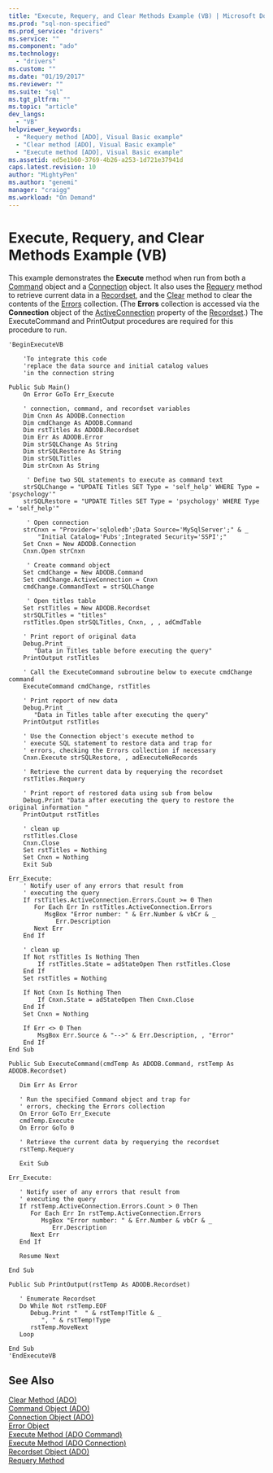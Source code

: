 ```yaml
---
title: "Execute, Requery, and Clear Methods Example (VB) | Microsoft Docs"
ms.prod: "sql-non-specified"
ms.prod_service: "drivers"
ms.service: ""
ms.component: "ado"
ms.technology:
  - "drivers"
ms.custom: ""
ms.date: "01/19/2017"
ms.reviewer: ""
ms.suite: "sql"
ms.tgt_pltfrm: ""
ms.topic: "article"
dev_langs: 
  - "VB"
helpviewer_keywords: 
  - "Requery method [ADO], Visual Basic example"
  - "Clear method [ADO], Visual Basic example"
  - "Execute method [ADO], Visual Basic example"
ms.assetid: ed5e1b60-3769-4b26-a253-1d721e37941d
caps.latest.revision: 10
author: "MightyPen"
ms.author: "genemi"
manager: "craigg"
ms.workload: "On Demand"
---
```

# Execute, Requery, and Clear Methods Example (VB)
This example demonstrates the **Execute** method when run from both a [Command](../../../ado/reference/ado-api/command-object-ado.md) object and a [Connection](../../../ado/reference/ado-api/connection-object-ado.md) object. It also uses the [Requery](../../../ado/reference/ado-api/requery-method.md) method to retrieve current data in a [Recordset](../../../ado/reference/ado-api/recordset-object-ado.md), and the [Clear](../../../ado/reference/ado-api/clear-method-ado.md) method to clear the contents of the [Errors](../../../ado/reference/ado-api/errors-collection-ado.md) collection. (The **Errors** collection is accessed via the **Connection** object of the [ActiveConnection](../../../ado/reference/ado-api/activeconnection-property-ado.md) property of the [Recordset](../../../ado/reference/ado-api/recordset-object-ado.md).) The ExecuteCommand and PrintOutput procedures are required for this procedure to run.  
  
```  
'BeginExecuteVB  
  
    'To integrate this code  
    'replace the data source and initial catalog values  
    'in the connection string  
  
Public Sub Main()  
    On Error GoTo Err_Execute  
  
    ' connection, command, and recordset variables  
    Dim Cnxn As ADODB.Connection  
    Dim cmdChange As ADODB.Command  
    Dim rstTitles As ADODB.Recordset  
    Dim Err As ADODB.Error  
    Dim strSQLChange As String  
    Dim strSQLRestore As String  
    Dim strSQLTitles  
    Dim strCnxn As String  
  
     ' Define two SQL statements to execute as command text  
    strSQLChange = "UPDATE Titles SET Type = 'self_help' WHERE Type = 'psychology'"  
    strSQLRestore = "UPDATE Titles SET Type = 'psychology' WHERE Type = 'self_help'"  
  
     ' Open connection  
    strCnxn = "Provider='sqloledb';Data Source='MySqlServer';" & _  
        "Initial Catalog='Pubs';Integrated Security='SSPI';"  
    Set Cnxn = New ADODB.Connection  
    Cnxn.Open strCnxn  
  
     ' Create command object  
    Set cmdChange = New ADODB.Command  
    Set cmdChange.ActiveConnection = Cnxn  
    cmdChange.CommandText = strSQLChange  
  
     ' Open titles table  
    Set rstTitles = New ADODB.Recordset  
    strSQLTitles = "titles"  
    rstTitles.Open strSQLTitles, Cnxn, , , adCmdTable  
  
    ' Print report of original data  
    Debug.Print _  
       "Data in Titles table before executing the query"  
    PrintOutput rstTitles  
  
    ' Call the ExecuteCommand subroutine below to execute cmdChange command  
    ExecuteCommand cmdChange, rstTitles  
  
    ' Print report of new data  
    Debug.Print _  
       "Data in Titles table after executing the query"  
    PrintOutput rstTitles  
  
    ' Use the Connection object's execute method to  
    ' execute SQL statement to restore data and trap for  
    ' errors, checking the Errors collection if necessary  
    Cnxn.Execute strSQLRestore, , adExecuteNoRecords  
  
    ' Retrieve the current data by requerying the recordset  
    rstTitles.Requery  
  
    ' Print report of restored data using sub from below  
    Debug.Print "Data after executing the query to restore the original information "  
    PrintOutput rstTitles  
  
    ' clean up  
    rstTitles.Close  
    Cnxn.Close  
    Set rstTitles = Nothing  
    Set Cnxn = Nothing  
    Exit Sub  
  
Err_Execute:  
    ' Notify user of any errors that result from  
    ' executing the query  
    If rstTitles.ActiveConnection.Errors.Count >= 0 Then  
       For Each Err In rstTitles.ActiveConnection.Errors  
          MsgBox "Error number: " & Err.Number & vbCr & _  
             Err.Description  
       Next Err  
    End If  
  
    ' clean up  
    If Not rstTitles Is Nothing Then  
        If rstTitles.State = adStateOpen Then rstTitles.Close  
    End If  
    Set rstTitles = Nothing  
  
    If Not Cnxn Is Nothing Then  
        If Cnxn.State = adStateOpen Then Cnxn.Close  
    End If  
    Set Cnxn = Nothing  
  
    If Err <> 0 Then  
        MsgBox Err.Source & "-->" & Err.Description, , "Error"  
    End If  
End Sub  
  
Public Sub ExecuteCommand(cmdTemp As ADODB.Command, rstTemp As ADODB.Recordset)  
  
   Dim Err As Error  
  
   ' Run the specified Command object and trap for  
   ' errors, checking the Errors collection  
   On Error GoTo Err_Execute  
   cmdTemp.Execute  
   On Error GoTo 0  
  
   ' Retrieve the current data by requerying the recordset  
   rstTemp.Requery  
  
   Exit Sub  
  
Err_Execute:  
  
   ' Notify user of any errors that result from  
   ' executing the query  
   If rstTemp.ActiveConnection.Errors.Count > 0 Then  
      For Each Err In rstTemp.ActiveConnection.Errors  
         MsgBox "Error number: " & Err.Number & vbCr & _  
            Err.Description  
      Next Err  
   End If  
  
   Resume Next  
  
End Sub  
  
Public Sub PrintOutput(rstTemp As ADODB.Recordset)  
  
   ' Enumerate Recordset  
   Do While Not rstTemp.EOF  
      Debug.Print "  " & rstTemp!Title & _  
         ", " & rstTemp!Type  
      rstTemp.MoveNext  
   Loop  
  
End Sub  
'EndExecuteVB  
```  
  
## See Also  
 [Clear Method (ADO)](../../../ado/reference/ado-api/clear-method-ado.md)   
 [Command Object (ADO)](../../../ado/reference/ado-api/command-object-ado.md)   
 [Connection Object (ADO)](../../../ado/reference/ado-api/connection-object-ado.md)   
 [Error Object](../../../ado/reference/ado-api/error-object.md)   
 [Execute Method (ADO Command)](../../../ado/reference/ado-api/execute-method-ado-command.md)   
 [Execute Method (ADO Connection)](../../../ado/reference/ado-api/execute-method-ado-connection.md)   
 [Recordset Object (ADO)](../../../ado/reference/ado-api/recordset-object-ado.md)   
 [Requery Method](../../../ado/reference/ado-api/requery-method.md)
